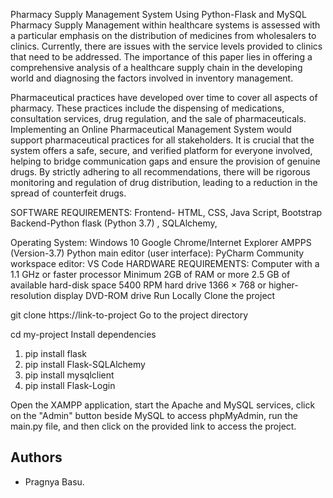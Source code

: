 Pharmacy Supply Management System Using Python-Flask and MySQL
Pharmacy Supply Management within healthcare systems is assessed with a particular emphasis on the distribution of medicines from wholesalers to clinics. Currently, there are issues with the service levels provided to clinics that need to be addressed. The importance of this paper lies in offering a comprehensive analysis of a healthcare supply chain in the developing world and diagnosing the factors involved in inventory management.

Pharmaceutical practices have developed over time to cover all aspects of pharmacy. These practices include the dispensing of medications, consultation services, drug regulation, and the sale of pharmaceuticals. Implementing an Online Pharmaceutical Management System would support pharmaceutical practices for all stakeholders. It is crucial that the system offers a safe, secure, and verified platform for everyone involved, helping to bridge communication gaps and ensure the provision of genuine drugs. By strictly adhering to all recommendations, there will be rigorous monitoring and regulation of drug distribution, leading to a reduction in the spread of counterfeit drugs.

SOFTWARE REQUIREMENTS:
Frontend- HTML, CSS, Java Script, Bootstrap Backend-Python flask (Python 3.7) , SQLAlchemy,

Operating System: Windows 10
Google Chrome/Internet Explorer
AMPPS (Version-3.7)
Python main editor (user interface): PyCharm Community
workspace editor: VS Code
HARDWARE REQUIREMENTS:
Computer with a 1.1 GHz or faster processor
Minimum 2GB of RAM or more
2.5 GB of available hard-disk space
5400 RPM hard drive
1366 × 768 or higher-resolution display
DVD-ROM drive
Run Locally
Clone the project

  git clone https://link-to-project
Go to the project directory

  cd my-project
Install dependencies

  1. pip install flask
  2. pip install Flask-SQLAlchemy
  3. pip install mysqlclient
  4. pip install Flask-Login

Open the XAMPP application, start the Apache and MySQL services,
click on the "Admin" button beside MySQL to access phpMyAdmin, run
the main.py file, and then click on the provided link to access
the project.


## Authors

- Pragnya Basu.

